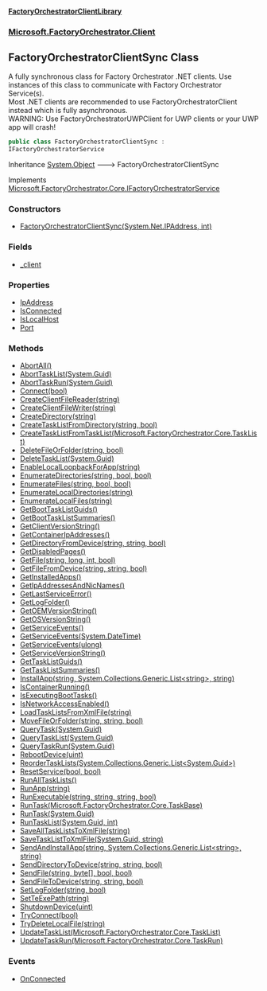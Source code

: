 #### [FactoryOrchestratorClientLibrary](./FactoryOrchestratorClientLibrary.md 'FactoryOrchestratorClientLibrary')
### [Microsoft.FactoryOrchestrator.Client](./Microsoft-FactoryOrchestrator-Client.md 'Microsoft.FactoryOrchestrator.Client')
## FactoryOrchestratorClientSync Class
A fully synchronous class for Factory Orchestrator .NET clients. Use instances of this class to communicate with Factory Orchestrator Service(s).  
Most .NET clients are recommended to use FactoryOrchestratorClient instead which is fully asynchronous.  
WARNING: Use FactoryOrchestratorUWPClient for UWP clients or your UWP app will crash!  
```csharp
public class FactoryOrchestratorClientSync :
IFactoryOrchestratorService
```
Inheritance [System.Object](https://docs.microsoft.com/en-us/dotnet/api/System.Object 'System.Object') &#129106; FactoryOrchestratorClientSync  

Implements [Microsoft.FactoryOrchestrator.Core.IFactoryOrchestratorService](https://docs.microsoft.com/en-us/dotnet/api/Microsoft.FactoryOrchestrator.Core.IFactoryOrchestratorService 'Microsoft.FactoryOrchestrator.Core.IFactoryOrchestratorService')  
### Constructors
- [FactoryOrchestratorClientSync(System.Net.IPAddress, int)](./Microsoft-FactoryOrchestrator-Client-FactoryOrchestratorClientSync-FactoryOrchestratorClientSync(System-Net-IPAddress_int).md 'Microsoft.FactoryOrchestrator.Client.FactoryOrchestratorClientSync.FactoryOrchestratorClientSync(System.Net.IPAddress, int)')
### Fields
- [_client](./Microsoft-FactoryOrchestrator-Client-FactoryOrchestratorClientSync-_client.md 'Microsoft.FactoryOrchestrator.Client.FactoryOrchestratorClientSync._client')
### Properties
- [IpAddress](./Microsoft-FactoryOrchestrator-Client-FactoryOrchestratorClientSync-IpAddress.md 'Microsoft.FactoryOrchestrator.Client.FactoryOrchestratorClientSync.IpAddress')
- [IsConnected](./Microsoft-FactoryOrchestrator-Client-FactoryOrchestratorClientSync-IsConnected.md 'Microsoft.FactoryOrchestrator.Client.FactoryOrchestratorClientSync.IsConnected')
- [IsLocalHost](./Microsoft-FactoryOrchestrator-Client-FactoryOrchestratorClientSync-IsLocalHost.md 'Microsoft.FactoryOrchestrator.Client.FactoryOrchestratorClientSync.IsLocalHost')
- [Port](./Microsoft-FactoryOrchestrator-Client-FactoryOrchestratorClientSync-Port.md 'Microsoft.FactoryOrchestrator.Client.FactoryOrchestratorClientSync.Port')
### Methods
- [AbortAll()](./Microsoft-FactoryOrchestrator-Client-FactoryOrchestratorClientSync-AbortAll().md 'Microsoft.FactoryOrchestrator.Client.FactoryOrchestratorClientSync.AbortAll()')
- [AbortTaskList(System.Guid)](./Microsoft-FactoryOrchestrator-Client-FactoryOrchestratorClientSync-AbortTaskList(System-Guid).md 'Microsoft.FactoryOrchestrator.Client.FactoryOrchestratorClientSync.AbortTaskList(System.Guid)')
- [AbortTaskRun(System.Guid)](./Microsoft-FactoryOrchestrator-Client-FactoryOrchestratorClientSync-AbortTaskRun(System-Guid).md 'Microsoft.FactoryOrchestrator.Client.FactoryOrchestratorClientSync.AbortTaskRun(System.Guid)')
- [Connect(bool)](./Microsoft-FactoryOrchestrator-Client-FactoryOrchestratorClientSync-Connect(bool).md 'Microsoft.FactoryOrchestrator.Client.FactoryOrchestratorClientSync.Connect(bool)')
- [CreateClientFileReader(string)](./Microsoft-FactoryOrchestrator-Client-FactoryOrchestratorClientSync-CreateClientFileReader(string).md 'Microsoft.FactoryOrchestrator.Client.FactoryOrchestratorClientSync.CreateClientFileReader(string)')
- [CreateClientFileWriter(string)](./Microsoft-FactoryOrchestrator-Client-FactoryOrchestratorClientSync-CreateClientFileWriter(string).md 'Microsoft.FactoryOrchestrator.Client.FactoryOrchestratorClientSync.CreateClientFileWriter(string)')
- [CreateDirectory(string)](./Microsoft-FactoryOrchestrator-Client-FactoryOrchestratorClientSync-CreateDirectory(string).md 'Microsoft.FactoryOrchestrator.Client.FactoryOrchestratorClientSync.CreateDirectory(string)')
- [CreateTaskListFromDirectory(string, bool)](./Microsoft-FactoryOrchestrator-Client-FactoryOrchestratorClientSync-CreateTaskListFromDirectory(string_bool).md 'Microsoft.FactoryOrchestrator.Client.FactoryOrchestratorClientSync.CreateTaskListFromDirectory(string, bool)')
- [CreateTaskListFromTaskList(Microsoft.FactoryOrchestrator.Core.TaskList)](./Microsoft-FactoryOrchestrator-Client-FactoryOrchestratorClientSync-CreateTaskListFromTaskList(Microsoft-FactoryOrchestrator-Core-TaskList).md 'Microsoft.FactoryOrchestrator.Client.FactoryOrchestratorClientSync.CreateTaskListFromTaskList(Microsoft.FactoryOrchestrator.Core.TaskList)')
- [DeleteFileOrFolder(string, bool)](./Microsoft-FactoryOrchestrator-Client-FactoryOrchestratorClientSync-DeleteFileOrFolder(string_bool).md 'Microsoft.FactoryOrchestrator.Client.FactoryOrchestratorClientSync.DeleteFileOrFolder(string, bool)')
- [DeleteTaskList(System.Guid)](./Microsoft-FactoryOrchestrator-Client-FactoryOrchestratorClientSync-DeleteTaskList(System-Guid).md 'Microsoft.FactoryOrchestrator.Client.FactoryOrchestratorClientSync.DeleteTaskList(System.Guid)')
- [EnableLocalLoopbackForApp(string)](./Microsoft-FactoryOrchestrator-Client-FactoryOrchestratorClientSync-EnableLocalLoopbackForApp(string).md 'Microsoft.FactoryOrchestrator.Client.FactoryOrchestratorClientSync.EnableLocalLoopbackForApp(string)')
- [EnumerateDirectories(string, bool, bool)](./Microsoft-FactoryOrchestrator-Client-FactoryOrchestratorClientSync-EnumerateDirectories(string_bool_bool).md 'Microsoft.FactoryOrchestrator.Client.FactoryOrchestratorClientSync.EnumerateDirectories(string, bool, bool)')
- [EnumerateFiles(string, bool, bool)](./Microsoft-FactoryOrchestrator-Client-FactoryOrchestratorClientSync-EnumerateFiles(string_bool_bool).md 'Microsoft.FactoryOrchestrator.Client.FactoryOrchestratorClientSync.EnumerateFiles(string, bool, bool)')
- [EnumerateLocalDirectories(string)](./Microsoft-FactoryOrchestrator-Client-FactoryOrchestratorClientSync-EnumerateLocalDirectories(string).md 'Microsoft.FactoryOrchestrator.Client.FactoryOrchestratorClientSync.EnumerateLocalDirectories(string)')
- [EnumerateLocalFiles(string)](./Microsoft-FactoryOrchestrator-Client-FactoryOrchestratorClientSync-EnumerateLocalFiles(string).md 'Microsoft.FactoryOrchestrator.Client.FactoryOrchestratorClientSync.EnumerateLocalFiles(string)')
- [GetBootTaskListGuids()](./Microsoft-FactoryOrchestrator-Client-FactoryOrchestratorClientSync-GetBootTaskListGuids().md 'Microsoft.FactoryOrchestrator.Client.FactoryOrchestratorClientSync.GetBootTaskListGuids()')
- [GetBootTaskListSummaries()](./Microsoft-FactoryOrchestrator-Client-FactoryOrchestratorClientSync-GetBootTaskListSummaries().md 'Microsoft.FactoryOrchestrator.Client.FactoryOrchestratorClientSync.GetBootTaskListSummaries()')
- [GetClientVersionString()](./Microsoft-FactoryOrchestrator-Client-FactoryOrchestratorClientSync-GetClientVersionString().md 'Microsoft.FactoryOrchestrator.Client.FactoryOrchestratorClientSync.GetClientVersionString()')
- [GetContainerIpAddresses()](./Microsoft-FactoryOrchestrator-Client-FactoryOrchestratorClientSync-GetContainerIpAddresses().md 'Microsoft.FactoryOrchestrator.Client.FactoryOrchestratorClientSync.GetContainerIpAddresses()')
- [GetDirectoryFromDevice(string, string, bool)](./Microsoft-FactoryOrchestrator-Client-FactoryOrchestratorClientSync-GetDirectoryFromDevice(string_string_bool).md 'Microsoft.FactoryOrchestrator.Client.FactoryOrchestratorClientSync.GetDirectoryFromDevice(string, string, bool)')
- [GetDisabledPages()](./Microsoft-FactoryOrchestrator-Client-FactoryOrchestratorClientSync-GetDisabledPages().md 'Microsoft.FactoryOrchestrator.Client.FactoryOrchestratorClientSync.GetDisabledPages()')
- [GetFile(string, long, int, bool)](./Microsoft-FactoryOrchestrator-Client-FactoryOrchestratorClientSync-GetFile(string_long_int_bool).md 'Microsoft.FactoryOrchestrator.Client.FactoryOrchestratorClientSync.GetFile(string, long, int, bool)')
- [GetFileFromDevice(string, string, bool)](./Microsoft-FactoryOrchestrator-Client-FactoryOrchestratorClientSync-GetFileFromDevice(string_string_bool).md 'Microsoft.FactoryOrchestrator.Client.FactoryOrchestratorClientSync.GetFileFromDevice(string, string, bool)')
- [GetInstalledApps()](./Microsoft-FactoryOrchestrator-Client-FactoryOrchestratorClientSync-GetInstalledApps().md 'Microsoft.FactoryOrchestrator.Client.FactoryOrchestratorClientSync.GetInstalledApps()')
- [GetIpAddressesAndNicNames()](./Microsoft-FactoryOrchestrator-Client-FactoryOrchestratorClientSync-GetIpAddressesAndNicNames().md 'Microsoft.FactoryOrchestrator.Client.FactoryOrchestratorClientSync.GetIpAddressesAndNicNames()')
- [GetLastServiceError()](./Microsoft-FactoryOrchestrator-Client-FactoryOrchestratorClientSync-GetLastServiceError().md 'Microsoft.FactoryOrchestrator.Client.FactoryOrchestratorClientSync.GetLastServiceError()')
- [GetLogFolder()](./Microsoft-FactoryOrchestrator-Client-FactoryOrchestratorClientSync-GetLogFolder().md 'Microsoft.FactoryOrchestrator.Client.FactoryOrchestratorClientSync.GetLogFolder()')
- [GetOEMVersionString()](./Microsoft-FactoryOrchestrator-Client-FactoryOrchestratorClientSync-GetOEMVersionString().md 'Microsoft.FactoryOrchestrator.Client.FactoryOrchestratorClientSync.GetOEMVersionString()')
- [GetOSVersionString()](./Microsoft-FactoryOrchestrator-Client-FactoryOrchestratorClientSync-GetOSVersionString().md 'Microsoft.FactoryOrchestrator.Client.FactoryOrchestratorClientSync.GetOSVersionString()')
- [GetServiceEvents()](./Microsoft-FactoryOrchestrator-Client-FactoryOrchestratorClientSync-GetServiceEvents().md 'Microsoft.FactoryOrchestrator.Client.FactoryOrchestratorClientSync.GetServiceEvents()')
- [GetServiceEvents(System.DateTime)](./Microsoft-FactoryOrchestrator-Client-FactoryOrchestratorClientSync-GetServiceEvents(System-DateTime).md 'Microsoft.FactoryOrchestrator.Client.FactoryOrchestratorClientSync.GetServiceEvents(System.DateTime)')
- [GetServiceEvents(ulong)](./Microsoft-FactoryOrchestrator-Client-FactoryOrchestratorClientSync-GetServiceEvents(ulong).md 'Microsoft.FactoryOrchestrator.Client.FactoryOrchestratorClientSync.GetServiceEvents(ulong)')
- [GetServiceVersionString()](./Microsoft-FactoryOrchestrator-Client-FactoryOrchestratorClientSync-GetServiceVersionString().md 'Microsoft.FactoryOrchestrator.Client.FactoryOrchestratorClientSync.GetServiceVersionString()')
- [GetTaskListGuids()](./Microsoft-FactoryOrchestrator-Client-FactoryOrchestratorClientSync-GetTaskListGuids().md 'Microsoft.FactoryOrchestrator.Client.FactoryOrchestratorClientSync.GetTaskListGuids()')
- [GetTaskListSummaries()](./Microsoft-FactoryOrchestrator-Client-FactoryOrchestratorClientSync-GetTaskListSummaries().md 'Microsoft.FactoryOrchestrator.Client.FactoryOrchestratorClientSync.GetTaskListSummaries()')
- [InstallApp(string, System.Collections.Generic.List&lt;string&gt;, string)](./Microsoft-FactoryOrchestrator-Client-FactoryOrchestratorClientSync-InstallApp(string_System-Collections-Generic-List-string-_string).md 'Microsoft.FactoryOrchestrator.Client.FactoryOrchestratorClientSync.InstallApp(string, System.Collections.Generic.List&lt;string&gt;, string)')
- [IsContainerRunning()](./Microsoft-FactoryOrchestrator-Client-FactoryOrchestratorClientSync-IsContainerRunning().md 'Microsoft.FactoryOrchestrator.Client.FactoryOrchestratorClientSync.IsContainerRunning()')
- [IsExecutingBootTasks()](./Microsoft-FactoryOrchestrator-Client-FactoryOrchestratorClientSync-IsExecutingBootTasks().md 'Microsoft.FactoryOrchestrator.Client.FactoryOrchestratorClientSync.IsExecutingBootTasks()')
- [IsNetworkAccessEnabled()](./Microsoft-FactoryOrchestrator-Client-FactoryOrchestratorClientSync-IsNetworkAccessEnabled().md 'Microsoft.FactoryOrchestrator.Client.FactoryOrchestratorClientSync.IsNetworkAccessEnabled()')
- [LoadTaskListsFromXmlFile(string)](./Microsoft-FactoryOrchestrator-Client-FactoryOrchestratorClientSync-LoadTaskListsFromXmlFile(string).md 'Microsoft.FactoryOrchestrator.Client.FactoryOrchestratorClientSync.LoadTaskListsFromXmlFile(string)')
- [MoveFileOrFolder(string, string, bool)](./Microsoft-FactoryOrchestrator-Client-FactoryOrchestratorClientSync-MoveFileOrFolder(string_string_bool).md 'Microsoft.FactoryOrchestrator.Client.FactoryOrchestratorClientSync.MoveFileOrFolder(string, string, bool)')
- [QueryTask(System.Guid)](./Microsoft-FactoryOrchestrator-Client-FactoryOrchestratorClientSync-QueryTask(System-Guid).md 'Microsoft.FactoryOrchestrator.Client.FactoryOrchestratorClientSync.QueryTask(System.Guid)')
- [QueryTaskList(System.Guid)](./Microsoft-FactoryOrchestrator-Client-FactoryOrchestratorClientSync-QueryTaskList(System-Guid).md 'Microsoft.FactoryOrchestrator.Client.FactoryOrchestratorClientSync.QueryTaskList(System.Guid)')
- [QueryTaskRun(System.Guid)](./Microsoft-FactoryOrchestrator-Client-FactoryOrchestratorClientSync-QueryTaskRun(System-Guid).md 'Microsoft.FactoryOrchestrator.Client.FactoryOrchestratorClientSync.QueryTaskRun(System.Guid)')
- [RebootDevice(uint)](./Microsoft-FactoryOrchestrator-Client-FactoryOrchestratorClientSync-RebootDevice(uint).md 'Microsoft.FactoryOrchestrator.Client.FactoryOrchestratorClientSync.RebootDevice(uint)')
- [ReorderTaskLists(System.Collections.Generic.List&lt;System.Guid&gt;)](./Microsoft-FactoryOrchestrator-Client-FactoryOrchestratorClientSync-ReorderTaskLists(System-Collections-Generic-List-System-Guid-).md 'Microsoft.FactoryOrchestrator.Client.FactoryOrchestratorClientSync.ReorderTaskLists(System.Collections.Generic.List&lt;System.Guid&gt;)')
- [ResetService(bool, bool)](./Microsoft-FactoryOrchestrator-Client-FactoryOrchestratorClientSync-ResetService(bool_bool).md 'Microsoft.FactoryOrchestrator.Client.FactoryOrchestratorClientSync.ResetService(bool, bool)')
- [RunAllTaskLists()](./Microsoft-FactoryOrchestrator-Client-FactoryOrchestratorClientSync-RunAllTaskLists().md 'Microsoft.FactoryOrchestrator.Client.FactoryOrchestratorClientSync.RunAllTaskLists()')
- [RunApp(string)](./Microsoft-FactoryOrchestrator-Client-FactoryOrchestratorClientSync-RunApp(string).md 'Microsoft.FactoryOrchestrator.Client.FactoryOrchestratorClientSync.RunApp(string)')
- [RunExecutable(string, string, string, bool)](./Microsoft-FactoryOrchestrator-Client-FactoryOrchestratorClientSync-RunExecutable(string_string_string_bool).md 'Microsoft.FactoryOrchestrator.Client.FactoryOrchestratorClientSync.RunExecutable(string, string, string, bool)')
- [RunTask(Microsoft.FactoryOrchestrator.Core.TaskBase)](./Microsoft-FactoryOrchestrator-Client-FactoryOrchestratorClientSync-RunTask(Microsoft-FactoryOrchestrator-Core-TaskBase).md 'Microsoft.FactoryOrchestrator.Client.FactoryOrchestratorClientSync.RunTask(Microsoft.FactoryOrchestrator.Core.TaskBase)')
- [RunTask(System.Guid)](./Microsoft-FactoryOrchestrator-Client-FactoryOrchestratorClientSync-RunTask(System-Guid).md 'Microsoft.FactoryOrchestrator.Client.FactoryOrchestratorClientSync.RunTask(System.Guid)')
- [RunTaskList(System.Guid, int)](./Microsoft-FactoryOrchestrator-Client-FactoryOrchestratorClientSync-RunTaskList(System-Guid_int).md 'Microsoft.FactoryOrchestrator.Client.FactoryOrchestratorClientSync.RunTaskList(System.Guid, int)')
- [SaveAllTaskListsToXmlFile(string)](./Microsoft-FactoryOrchestrator-Client-FactoryOrchestratorClientSync-SaveAllTaskListsToXmlFile(string).md 'Microsoft.FactoryOrchestrator.Client.FactoryOrchestratorClientSync.SaveAllTaskListsToXmlFile(string)')
- [SaveTaskListToXmlFile(System.Guid, string)](./Microsoft-FactoryOrchestrator-Client-FactoryOrchestratorClientSync-SaveTaskListToXmlFile(System-Guid_string).md 'Microsoft.FactoryOrchestrator.Client.FactoryOrchestratorClientSync.SaveTaskListToXmlFile(System.Guid, string)')
- [SendAndInstallApp(string, System.Collections.Generic.List&lt;string&gt;, string)](./Microsoft-FactoryOrchestrator-Client-FactoryOrchestratorClientSync-SendAndInstallApp(string_System-Collections-Generic-List-string-_string).md 'Microsoft.FactoryOrchestrator.Client.FactoryOrchestratorClientSync.SendAndInstallApp(string, System.Collections.Generic.List&lt;string&gt;, string)')
- [SendDirectoryToDevice(string, string, bool)](./Microsoft-FactoryOrchestrator-Client-FactoryOrchestratorClientSync-SendDirectoryToDevice(string_string_bool).md 'Microsoft.FactoryOrchestrator.Client.FactoryOrchestratorClientSync.SendDirectoryToDevice(string, string, bool)')
- [SendFile(string, byte[], bool, bool)](./Microsoft-FactoryOrchestrator-Client-FactoryOrchestratorClientSync-SendFile(string_byte--_bool_bool).md 'Microsoft.FactoryOrchestrator.Client.FactoryOrchestratorClientSync.SendFile(string, byte[], bool, bool)')
- [SendFileToDevice(string, string, bool)](./Microsoft-FactoryOrchestrator-Client-FactoryOrchestratorClientSync-SendFileToDevice(string_string_bool).md 'Microsoft.FactoryOrchestrator.Client.FactoryOrchestratorClientSync.SendFileToDevice(string, string, bool)')
- [SetLogFolder(string, bool)](./Microsoft-FactoryOrchestrator-Client-FactoryOrchestratorClientSync-SetLogFolder(string_bool).md 'Microsoft.FactoryOrchestrator.Client.FactoryOrchestratorClientSync.SetLogFolder(string, bool)')
- [SetTeExePath(string)](./Microsoft-FactoryOrchestrator-Client-FactoryOrchestratorClientSync-SetTeExePath(string).md 'Microsoft.FactoryOrchestrator.Client.FactoryOrchestratorClientSync.SetTeExePath(string)')
- [ShutdownDevice(uint)](./Microsoft-FactoryOrchestrator-Client-FactoryOrchestratorClientSync-ShutdownDevice(uint).md 'Microsoft.FactoryOrchestrator.Client.FactoryOrchestratorClientSync.ShutdownDevice(uint)')
- [TryConnect(bool)](./Microsoft-FactoryOrchestrator-Client-FactoryOrchestratorClientSync-TryConnect(bool).md 'Microsoft.FactoryOrchestrator.Client.FactoryOrchestratorClientSync.TryConnect(bool)')
- [TryDeleteLocalFile(string)](./Microsoft-FactoryOrchestrator-Client-FactoryOrchestratorClientSync-TryDeleteLocalFile(string).md 'Microsoft.FactoryOrchestrator.Client.FactoryOrchestratorClientSync.TryDeleteLocalFile(string)')
- [UpdateTaskList(Microsoft.FactoryOrchestrator.Core.TaskList)](./Microsoft-FactoryOrchestrator-Client-FactoryOrchestratorClientSync-UpdateTaskList(Microsoft-FactoryOrchestrator-Core-TaskList).md 'Microsoft.FactoryOrchestrator.Client.FactoryOrchestratorClientSync.UpdateTaskList(Microsoft.FactoryOrchestrator.Core.TaskList)')
- [UpdateTaskRun(Microsoft.FactoryOrchestrator.Core.TaskRun)](./Microsoft-FactoryOrchestrator-Client-FactoryOrchestratorClientSync-UpdateTaskRun(Microsoft-FactoryOrchestrator-Core-TaskRun).md 'Microsoft.FactoryOrchestrator.Client.FactoryOrchestratorClientSync.UpdateTaskRun(Microsoft.FactoryOrchestrator.Core.TaskRun)')
### Events
- [OnConnected](./Microsoft-FactoryOrchestrator-Client-FactoryOrchestratorClientSync-OnConnected.md 'Microsoft.FactoryOrchestrator.Client.FactoryOrchestratorClientSync.OnConnected')
